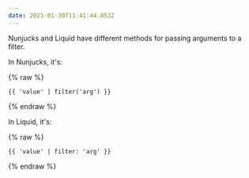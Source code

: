 ```yaml
---
date: 2021-01-30T11:41:44.853Z
---
```


Nunjucks and Liquid have different methods for passing arguments to a filter.

In Nunjucks, it's:

{% raw %}
```
{{ 'value' | filter('arg') }}
```
{% endraw %}

In Liquid, it's:

{% raw %}
```
{{ 'value' | filter: 'arg' }}
```
{% endraw %}

